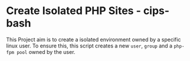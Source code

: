 # Create Isolated PHP Sites - cips-bash

This Project aim is to create a isolated environment owned by a specific linux user. To ensure this, this script creates a new `user`, `group` and a `php-fpm pool` owned by the user.



